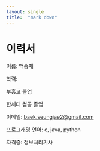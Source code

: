 ```yaml
---
layout: single
title:  "mark down"
---
```

# 이력서

이름: 백승재

학력: 

부흥고 졸업

한세대 컴공 졸업

이메일: baek.seungjae2@gmail.com

프로그래밍 언어: c, java, python

자격증: 정보처리기사

